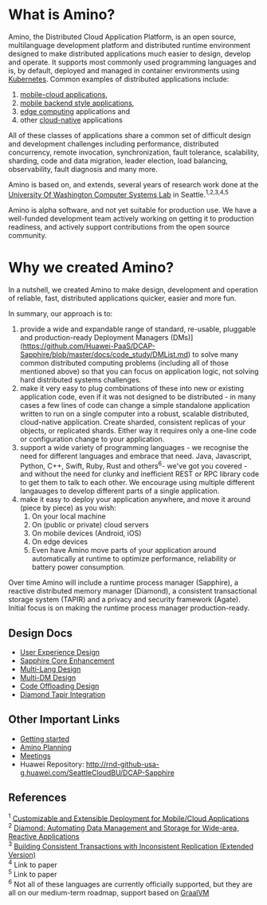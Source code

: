 # What is Amino?

Amino, the Distributed Cloud Application Platform, is an open source,
multilanguage development platform and distributed runtime environment
designed to make distributed applications much easier to design,
develop and operate.  It supports most commonly used programming
languages and is, by default, deployed and managed in container environments using
[Kubernetes](https://www.k8s.io).  Common examples of distributed applications include:

1. [mobile-cloud applications](https://www.techopedia.com/definition/26679/mobile-cloud-computing-mcc), 
2. [mobile backend style applications](https://en.wikipedia.org/wiki/Mobile_backend_as_a_service),
3. [edge computing](https://en.wikipedia.org/wiki/Edge_computing) applications and
4. other [cloud-native](https://github.com/cncf/toc/blob/master/DEFINITION.md) applications

All of these classes of applications share a common set of difficult
design and development challenges including performance, distributed
concurrency, remote invocation, synchronization, fault tolerance,
scalability, sharding, code and data migration, leader election, load
balancing, observability, fault diagnosis and many more.

Amino is based on, and extends, several years of research work done at
the [University Of Washington Computer Systems
Lab](https://syslab.cs.washington.edu/research/) in
Seattle.<sup>1,2,3,4,5</sup> 

Amino is alpha software, and not yet
suitable for production use.  We have a well-funded development team
actively working on getting it to production readiness, and actively
support contributions from the open source community.

# Why we created Amino?

In a nutshell, we created Amino to make design, development and operation of
reliable, fast, distributed applications quicker, easier and more fun.

In summary, our approach is to:

1. provide a wide and expandable range of standard, re-usable,
   pluggable and production-ready Deployment Managers
   (DMs)](https://github.com/Huawei-PaaS/DCAP-Sapphire/blob/master/docs/code_study/DMList.md)
   to solve many common distributed computing problems (including all
   of those mentioned above) so that you can focus on application
   logic, not solving hard distributed systems challenges.
2. make it very easy to plug combinations of these into new or
   existing application code, even if it was not designed to be
   distributed - in many cases a few lines of code can change a simple
   standalone application written to run on a single computer into a
   robust, scalable distributed, cloud-native application.  Create
   sharded, consistent replicas of your objects, or replicated shards.
   Either way it requires only a one-line code or configuration change
   to your application.
3. support a wide variety of programming languages - we recognise the
   need for different languages and embrace that need. Java,
   Javascript, Python, C++, Swift, Ruby, Rust and others<sup>6</sup>-
   we've got you covered - and without the need for clunky and inefficient
   REST or RPC library code to get them to talk to each other.  We
   encourage using multiple different langauages to develop
   different parts of a single application.
4. make it easy to deploy your application anywhere, and move it
   around (piece by piece) as you wish:
   1. On your local machine
   2. On (public or private) cloud servers
   3. On mobile devices (Android, iOS)
   4. On edge devices
   5. Even have Amino move parts of your application around automatically at runtime
      to optimize performance, reliability or battery power consumption.

Over time Amino will include a runtime process manager (Sapphire), a
reactive distributed memory manager (Diamond), a consistent
transactional storage system (TAPIR) and a privacy and security framework
(Agate). Initial focus is on making the runtime process manager
production-ready.

## Design Docs
<!--- TODO: Remove Huawei internal documents, edit for external visibility, and convert to MD  --->
* [User Experience Design](https://docs.google.com/document/d/1fJ8C-uQYdzOIDPSFRlD5QQ_QTJ_H3mO-RSl95hDuotQ/edit)
* [Sapphire Core Enhancement](https://docs.google.com/document/d/1aqJxQ9LqnWxo7vWU2cbCiCkrkn55g9I6Piogs6VTo_U/edit#heading=h.x7ziw49lzhk5)
* [Multi-Lang Design](https://docs.google.com/document/d/1WwmX7fuVr4AoRz0lgbAwv4nt4Jwc9I9WHP5dO07jBj8/edit)
* [Multi-DM Design](https://docs.google.com/document/d/1g5SnzsnyGXzdZVDF_uj9MQJomQpHS-PMpfwnYn4RNDU/edit#)
* [Code Offloading Design](https://docs.google.com/document/d/17umH9X61h8A6ckQ0LakGTiMD81P3Z7hZEm_UAAGW4B0/edit#heading=h.ftifncwym4cn)
* [Diamond Tapir Integration](https://docs.google.com/document/d/1JvIofXhEMqulPfb2BxfTtNgmvhmLTna2lJo0FmZIZeM/edit#heading=h.yprn9eci8t8e)

## Other Important Links
* [Getting started](docs/GettingStarted.md)
* [Amino Planning](https://github.com/Huawei-PaaS/DCAP-Sapphire/wiki/DCAP-Planning)
* [Meetings](https://github.com/Huawei-PaaS/DCAP-Sapphire/wiki/Meetings)
* Huawei Repository: http://rnd-github-usa-g.huawei.com/SeattleCloudBU/DCAP-Sapphire

## References
<sup>1</sup> [Customizable and Extensible Deployment for Mobile/Cloud Applications
](https://syslab.cs.washington.edu/papers/sapphire-osdi14.pdf)<br/>
<sup>2</sup> [Diamond: Automating Data Management and Storage for Wide-area, Reactive Applications](https://syslab.cs.washington.edu/papers/diamond-osdi16.pdf)<br/>
<sup>3</sup> [Building Consistent Transactions with Inconsistent Replication (Extended Version)](https://syslab.cs.washington.edu/papers/tapir-tr-v2.pdf)<br/>
<sup>4</sup> Link to paper<br/>
<sup>5</sup> Link to paper<br/>
<sup>6</sup> Not all of these languages are currently officially supported, but they are all on our medium-term roadmap, support based on [GraalVM](http://www.graalvm.org/docs/)<br/>